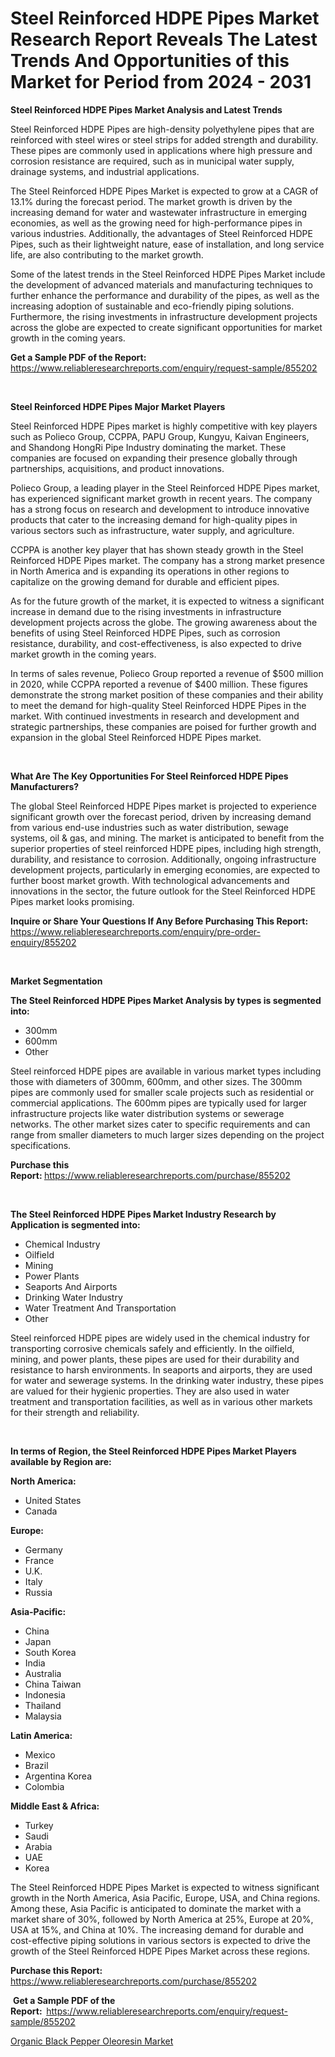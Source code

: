<p><h1>Steel Reinforced HDPE Pipes Market Research Report Reveals The Latest Trends And Opportunities of this Market for Period from 2024 - 2031</h1></p><p><strong>Steel Reinforced HDPE Pipes Market Analysis and Latest Trends</strong></p>
<p><p>Steel Reinforced HDPE Pipes are high-density polyethylene pipes that are reinforced with steel wires or steel strips for added strength and durability. These pipes are commonly used in applications where high pressure and corrosion resistance are required, such as in municipal water supply, drainage systems, and industrial applications.</p><p>The Steel Reinforced HDPE Pipes Market is expected to grow at a CAGR of 13.1% during the forecast period. The market growth is driven by the increasing demand for water and wastewater infrastructure in emerging economies, as well as the growing need for high-performance pipes in various industries. Additionally, the advantages of Steel Reinforced HDPE Pipes, such as their lightweight nature, ease of installation, and long service life, are also contributing to the market growth.</p><p>Some of the latest trends in the Steel Reinforced HDPE Pipes Market include the development of advanced materials and manufacturing techniques to further enhance the performance and durability of the pipes, as well as the increasing adoption of sustainable and eco-friendly piping solutions. Furthermore, the rising investments in infrastructure development projects across the globe are expected to create significant opportunities for market growth in the coming years.</p></p>
<p><strong>Get a Sample PDF of the Report:&nbsp;</strong> <a href="https://www.reliableresearchreports.com/enquiry/request-sample/855202">https://www.reliableresearchreports.com/enquiry/request-sample/855202</a></p>
<p>&nbsp;</p>
<p><strong>Steel Reinforced HDPE Pipes Major Market Players</strong></p>
<p><p>Steel Reinforced HDPE Pipes market is highly competitive with key players such as Polieco Group, CCPPA, PAPU Group, Kungyu, Kaivan Engineers, and Shandong HongRi Pipe Industry dominating the market. These companies are focused on expanding their presence globally through partnerships, acquisitions, and product innovations.</p><p>Polieco Group, a leading player in the Steel Reinforced HDPE Pipes market, has experienced significant market growth in recent years. The company has a strong focus on research and development to introduce innovative products that cater to the increasing demand for high-quality pipes in various sectors such as infrastructure, water supply, and agriculture.</p><p>CCPPA is another key player that has shown steady growth in the Steel Reinforced HDPE Pipes market. The company has a strong market presence in North America and is expanding its operations in other regions to capitalize on the growing demand for durable and efficient pipes.</p><p>As for the future growth of the market, it is expected to witness a significant increase in demand due to the rising investments in infrastructure development projects across the globe. The growing awareness about the benefits of using Steel Reinforced HDPE Pipes, such as corrosion resistance, durability, and cost-effectiveness, is also expected to drive market growth in the coming years.</p><p>In terms of sales revenue, Polieco Group reported a revenue of $500 million in 2020, while CCPPA reported a revenue of $400 million. These figures demonstrate the strong market position of these companies and their ability to meet the demand for high-quality Steel Reinforced HDPE Pipes in the market. With continued investments in research and development and strategic partnerships, these companies are poised for further growth and expansion in the global Steel Reinforced HDPE Pipes market.</p></p>
<p>&nbsp;</p>
<p><strong>What Are The Key Opportunities For Steel Reinforced HDPE Pipes Manufacturers?</strong></p>
<p><p>The global Steel Reinforced HDPE Pipes market is projected to experience significant growth over the forecast period, driven by increasing demand from various end-use industries such as water distribution, sewage systems, oil & gas, and mining. The market is anticipated to benefit from the superior properties of steel reinforced HDPE pipes, including high strength, durability, and resistance to corrosion. Additionally, ongoing infrastructure development projects, particularly in emerging economies, are expected to further boost market growth. With technological advancements and innovations in the sector, the future outlook for the Steel Reinforced HDPE Pipes market looks promising.</p></p>
<p><strong>Inquire or Share Your Questions If Any Before Purchasing This Report:</strong> <a href="https://www.reliableresearchreports.com/enquiry/pre-order-enquiry/855202">https://www.reliableresearchreports.com/enquiry/pre-order-enquiry/855202</a></p>
<p>&nbsp;</p>
<p><strong>Market Segmentation</strong></p>
<p><strong>The Steel Reinforced HDPE Pipes Market Analysis by types is segmented into:</strong></p>
<p><ul><li>300mm</li><li>600mm</li><li>Other</li></ul></p>
<p><p>Steel reinforced HDPE pipes are available in various market types including those with diameters of 300mm, 600mm, and other sizes. The 300mm pipes are commonly used for smaller scale projects such as residential or commercial applications. The 600mm pipes are typically used for larger infrastructure projects like water distribution systems or sewerage networks. The other market sizes cater to specific requirements and can range from smaller diameters to much larger sizes depending on the project specifications.</p></p>
<p><strong>Purchase this Report:&nbsp;</strong><a href="https://www.reliableresearchreports.com/purchase/855202">https://www.reliableresearchreports.com/purchase/855202</a></p>
<p>&nbsp;</p>
<p><strong>The Steel Reinforced HDPE Pipes Market Industry Research by Application is segmented into:</strong></p>
<p><ul><li>Chemical Industry</li><li>Oilfield</li><li>Mining</li><li>Power Plants</li><li>Seaports And Airports</li><li>Drinking Water Industry</li><li>Water Treatment And Transportation</li><li>Other</li></ul></p>
<p><p>Steel reinforced HDPE pipes are widely used in the chemical industry for transporting corrosive chemicals safely and efficiently. In the oilfield, mining, and power plants, these pipes are used for their durability and resistance to harsh environments. In seaports and airports, they are used for water and sewerage systems. In the drinking water industry, these pipes are valued for their hygienic properties. They are also used in water treatment and transportation facilities, as well as in various other markets for their strength and reliability.</p></p>
<p>&nbsp;</p>
<p><strong>In terms of Region, the Steel Reinforced HDPE Pipes Market Players available by Region are:</strong></p>
<p>
    <p> <strong> North America: </strong>
        <ul>
            <li>United States</li>
            <li>Canada</li>
        </ul>
        </p> 
    <p> <strong> Europe: </strong>
        <ul>
            <li>Germany</li>
            <li>France</li>
            <li>U.K.</li>
            <li>Italy</li>
            <li>Russia</li>
        </ul>
        </p> 
    <p> <strong> Asia-Pacific: </strong>
        <ul>
            <li>China</li>
            <li>Japan</li>
            <li>South Korea</li>
            <li>India</li>
            <li>Australia</li>
            <li>China Taiwan</li>
            <li>Indonesia</li>
            <li>Thailand</li>
            <li>Malaysia</li>
        </ul>
        </p> 
    <p> <strong> Latin America: </strong>
        <ul>
            <li>Mexico</li>
            <li>Brazil</li>
            <li>Argentina Korea</li>
            <li>Colombia</li>
        </ul>
        </p> 
    <p> <strong> Middle East & Africa: </strong>
        <ul>
            <li>Turkey</li>
            <li>Saudi</li>
            <li>Arabia</li>
            <li>UAE</li>
            <li>Korea</li>
        </ul>
    </p>
    </p>
<p><p>The Steel Reinforced HDPE Pipes Market is expected to witness significant growth in the North America, Asia Pacific, Europe, USA, and China regions. Among these, Asia Pacific is anticipated to dominate the market with a market share of 30%, followed by North America at 25%, Europe at 20%, USA at 15%, and China at 10%. The increasing demand for durable and cost-effective piping solutions in various sectors is expected to drive the growth of the Steel Reinforced HDPE Pipes Market across these regions.</p></p>
<p><strong>Purchase this Report: </strong><a href="https://www.reliableresearchreports.com/purchase/855202">https://www.reliableresearchreports.com/purchase/855202</a></p>
<p>&nbsp;<strong>Get a Sample PDF of the Report:&nbsp;&nbsp;</strong><a href="https://www.reliableresearchreports.com/enquiry/request-sample/855202">https://www.reliableresearchreports.com/enquiry/request-sample/855202</a></p>
<p><strong></strong></p>
<p><p><a href="https://carnation-joke-41f.notion.site/Organic-Black-Pepper-Oleoresin-Market-Offer-Valuable-Insights-into-Market-Size-Market-Share-Market-a229d0540e6e43669bb49a894c1c21a4">Organic Black Pepper Oleoresin Market</a></p></p>